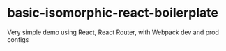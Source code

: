 # basic-isomorphic-react-boilerplate
Very simple demo using React, React Router, with Webpack dev and prod configs
